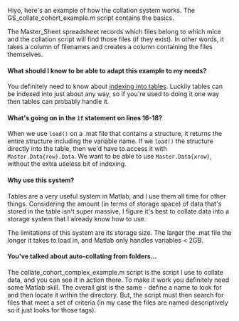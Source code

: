 Hiyo, here's an example of how the collation system works. The GS_collate_cohort_example.m script contains the basics.

The Master_Sheet spreadsheet records which files belong to which mice and the collation script will find those files (if they exist). In other words, it takes a column of filenames and creates a column containing the files themselves.

#### What should I know to be able to adapt this example to my needs?

You definitely need to know about [indexing into tables](https://au.mathworks.com/help/matlab/matlab_prog/access-data-in-a-table.html). Luckily tables can be indexed into just about any way, so if you're used to doing it one way then tables can probably handle it. 

#### What's going on in the `if` statement on lines 16-18?

When we use `load()` on a .mat file that contains a structure, it returns the entire structure including the variable name. If we `load()` the structure directly into the table, then we'd have to access it with `Master.Data{row}.Data`. We want to be able to use `Master.Data{xrow}`, without the extra useless bit of indexing. 

#### Why use this system?

Tables are a very useful system in Matlab, and I use them all time for other things. Considering the amount (in terms of storage space) of data that's stored in the table isn't super massive, I figure it's best to collate data into a storage system that I already know how to use.

The limitations of this system are its storage size. The larger the .mat file the longer it takes to load in, and Matlab only handles variables < 2GB.



#### You've talked about auto-collating from folders...

The collate_cohort_complex_example.m script is the script I use to collate data, and you can see it in action there.  To make it work you definitely need some Matlab skill. The overall gist is the same - define a name to look for and then locate it within the directory. But, the script must then search for files that meet a set of criteria (in my case the files are named descriptively so it just looks for those tags).